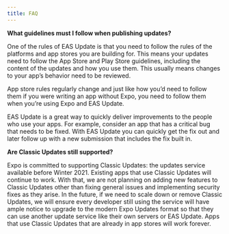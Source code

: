 ```yaml
---
title: FAQ
---
```


**What guidelines must I follow when publishing updates?**

One of the rules of EAS Update is that you need to follow the rules of the platforms and app stores you are building for. This means your updates need to follow the App Store and Play Store guidelines, including the content of the updates and how you use them. This usually means changes to your app’s behavior need to be reviewed.

App store rules regularly change and just like how you’d need to follow them if you were writing an app without Expo, you need to follow them when you’re using Expo and EAS Update.

EAS Update is a great way to quickly deliver improvements to the people who use your apps. For example, consider an app that has a critical bug that needs to be fixed. With EAS Update you can quickly get the fix out and later follow up with a new submission that includes the fix built in.

**Are Classic Updates still supported?**

Expo is committed to supporting Classic Updates: the updates service available before Winter 2021. Existing apps that use Classic Updates will continue to work. With that, we are not planning on adding new features to Classic Updates other than fixing general issues and implementing security fixes as they arise. In the future, if we need to scale down or remove Classic Updates, we will ensure every developer still using the service will have ample notice to upgrade to the modern Expo Updates format so that they can use another update service like their own servers or EAS Update. Apps that use Classic Updates that are already in app stores will work forever.
